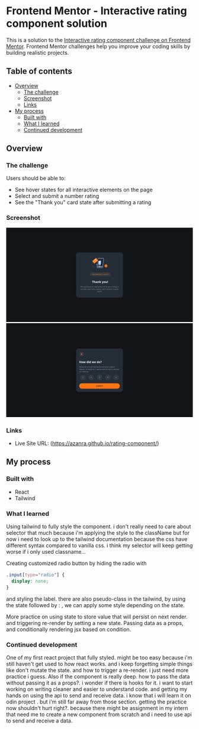 # Frontend Mentor - Interactive rating component solution

This is a solution to the [Interactive rating component challenge on Frontend Mentor](https://www.frontendmentor.io/challenges/interactive-rating-component-koxpeBUmI). Frontend Mentor challenges help you improve your coding skills by building realistic projects.

## Table of contents

- [Overview](#overview)
  - [The challenge](#the-challenge)
  - [Screenshot](#screenshot)
  - [Links](#links)
- [My process](#my-process)
  - [Built with](#built-with)
  - [What I learned](#what-i-learned)
  - [Continued development](#continued-development)

## Overview

### The challenge

Users should be able to:

- See hover states for all interactive elements on the page
- Select and submit a number rating
- See the "Thank you" card state after submitting a rating

### Screenshot

![](/src/img/prc-a.png)
![](/src/img/prc-q.png)

### Links

- Live Site URL: (https://azanra.github.io/rating-component/)

## My process

### Built with

- React
- Tailwind

### What I learned

Using tailwind to fully style the component. i don't really need to care about selector that much because i'm applying the style to the className
but for now i need to look up to the tailwind documentation because the css have different syntax compared to vanilla css. i think my selector will
keep getting worse if i only used classname...

Creating customized radio button
by hiding the radio with

```css
.input[type="radio"] {
  display: none;
}
```

and styling the label. there are also pseudo-class in the tailwind, by using the state followed by : , we can apply some style depending on the state.

More practice on using state to store value that will persist on next render. and triggering re-render by setting a new state. Passing data as a props,
and conditionally rendering jsx based on condition.

### Continued development

One of my first react project that fully styled. might be too easy because i'm still haven't get used to how react works. and i keep forgetting simple things
like don't mutate the state. and how to trigger a re-render. i just need more practice i guess. Also if the component is really deep. how to pass the data
without passing it as a props?. i wonder if there is hooks for it. i want to start working on writing cleaner and easier to understand code. and getting my
hands on using the api to send and receive data. i know that i will learn it on odin project . but i'm still far away from those section. getting the practice now shouldn't hurt right?. because there might be assignment in my intern that need me to create a new component from scratch and i need to use api to send and receive a data.
